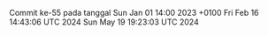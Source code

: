 Commit ke-55 pada tanggal Sun Jan 01 14:00 2023 +0100
Fri Feb 16 14:43:06 UTC 2024
Sun May 19 19:23:03 UTC 2024
